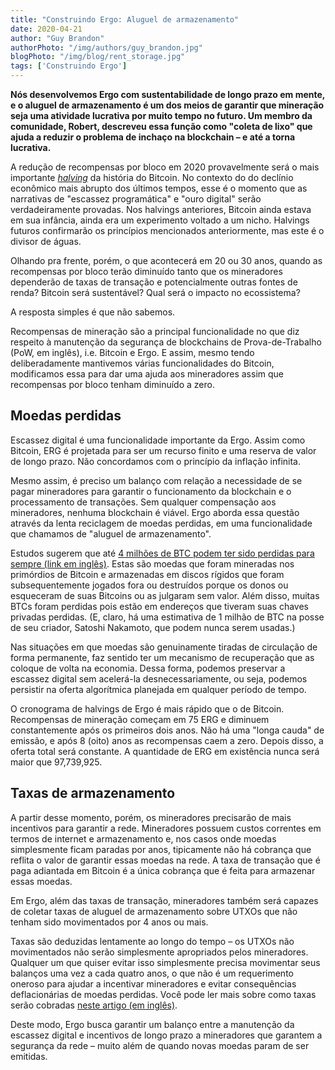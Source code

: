 ```yaml
---
title: "Construindo Ergo: Aluguel de armazenamento"
date: 2020-04-21
author: "Guy Brandon"
authorPhoto: "/img/authors/guy_brandon.jpg"
blogPhoto: "/img/blog/rent_storage.jpg"
tags: ['Construindo Ergo']
---
```


__Nós desenvolvemos Ergo com sustentabilidade de longo prazo em mente, e o aluguel de armazenamento é um dos meios de garantir que mineração seja uma atividade lucrativa por muito tempo no futuro. Um membro da comunidade, Robert, descreveu essa função como "coleta de lixo" que ajuda a reduzir o problema de inchaço na blockchain – e até a torna lucrativa.__

A redução de recompensas por bloco em 2020 provavelmente será o mais importante [*halving*](https://cointelegraph.com.br/explained/bitcoin-halving-explained) da história do Bitcoin. No contexto do do declínio econômico mais abrupto dos últimos tempos, esse é o momento que as narrativas de "escassez programática" e "ouro digital" serão verdadeiramente provadas. Nos halvings anteriores, Bitcoin ainda estava em sua infância, ainda era um experimento voltado a um nicho. Halvings futuros confirmarão os princípios mencionados anteriormente, mas este é o divisor de águas.

Olhando pra frente, porém, o que acontecerá em 20 ou 30 anos, quando as recompensas por bloco terão diminuído tanto que os mineradores dependerão de taxas de transação e potencialmente outras fontes de renda? Bitcoin será sustentável? Qual será o impacto no ecossistema?

A resposta simples é que não sabemos.

Recompensas de mineração são a principal funcionalidade no que diz respeito à manutenção da segurança de blockchains de Prova-de-Trabalho (PoW, em inglês), i.e. Bitcoin e Ergo. E assim, mesmo tendo deliberadamente mantivemos várias funcionalidades do Bitcoin, modificamos essa para dar uma ajuda aos mineradores assim que recompensas por bloco tenham diminuído a zero.

## Moedas perdidas

Escassez digital é uma funcionalidade importante da Ergo. Assim como Bitcoin, ERG é projetada para ser um recurso finito e uma reserva de valor de longo prazo. Não concordamos com o princípio da inflação infinita.

Mesmo assim, é preciso um balanço com relação a necessidade de se pagar mineradores para garantir o funcionamento da blockchain e o processamento de transações. Sem qualquer compensação aos mineradores, nenhuma blockchain é viável. Ergo aborda essa questão através da lenta reciclagem de moedas perdidas, em uma funcionalidade que chamamos de "aluguel de armazenamento".

Estudos sugerem que até [4 milhões de BTC podem ter sido perdidas para sempre (link em inglês)](https://bitcoinist.com/estimated-4-million-bitcoin-lost-forever-by-users-forgetfulness/). Estas são moedas que foram mineradas nos primórdios de Bitcoin e armazenadas em discos rígidos que foram subsequentemente jogados fora ou destruídos porque os donos ou esqueceram de suas Bitcoins ou as julgaram sem valor. Além disso, muitas BTCs foram perdidas pois estão em endereços que tiveram suas chaves privadas perdidas. (E, claro, há uma estimativa de 1 milhão de BTC na posse de seu criador, Satoshi Nakamoto, que podem nunca serem usadas.)

Nas situações em que moedas são genuinamente tiradas de circulação de forma permanente, faz sentido ter um mecanismo de recuperação que as coloque de volta na economia. Dessa forma, podemos preservar a escassez digital sem acelerá-la desnecessariamente, ou seja, podemos persistir na oferta algorítmica planejada em qualquer período de tempo.

O cronograma de halvings de Ergo é mais rápido que o de Bitcoin. Recompensas de mineração começam em 75 ERG e diminuem constantemente após os primeiros dois anos. Não há uma "longa cauda" de emissão, e após 8 (oito) anos as recompensas caem a zero. Depois disso, a oferta total será constante. A quantidade de ERG em existência nunca será maior que 97,739,925.

## Taxas de armazenamento

A partir desse momento, porém, os mineradores precisarão de mais incentivos para garantir a rede. Mineradores possuem custos correntes em termos de internet e armazenamento e, nos casos onde moedas simplesmente ficam paradas por anos, tipicamente não há cobrança que reflita o valor de garantir essas moedas na rede. A taxa de transação que é paga adiantada em Bitcoin é a única cobrança que é feita para armazenar essas moedas.

Em Ergo, além das taxas de transação, mineradores também será capazes de coletar taxas de aluguel de armazenamento sobre UTXOs que não tenham sido movimentados por 4 anos ou mais.

Taxas são deduzidas lentamente ao longo do tempo – os UTXOs não movimentados não serão simplesmente apropriados pelos mineradores. Qualquer um que quiser evitar isso simplesmente precisa movimentar seus balanços uma vez a cada quatro anos, o que não é um requerimento oneroso para ajudar a incentivar mineradores e evitar consequências deflacionárias de moedas perdidas. Você pode ler mais sobre como taxas serão cobradas [neste artigo (em inglês)](https://fc18.ifca.ai/bitcoin/papers/bitcoin18-final18.pdf).

Deste modo, Ergo busca garantir um balanço entre a manutenção da escassez digital e incentivos de longo prazo a mineradores que garantem a segurança da rede – muito além de quando novas moedas param de ser emitidas.
